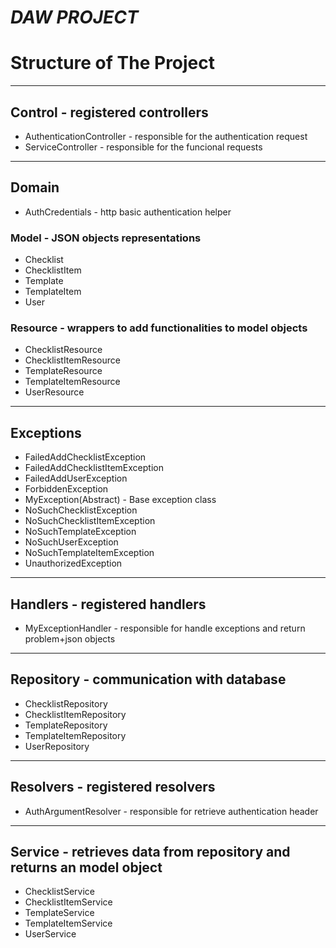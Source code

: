 # *DAW PROJECT*

# Structure of The Project
- - - -
## Control - registered controllers
* AuthenticationController - responsible for the authentication request
* ServiceController - responsible for the funcional requests
- - - -
## Domain
* AuthCredentials - http basic authentication helper 
### Model - JSON objects representations
* Checklist 
* ChecklistItem
* Template
* TemplateItem
* User
### Resource - wrappers to add functionalities to model objects
* ChecklistResource
* ChecklistItemResource
* TemplateResource
* TemplateItemResource
* UserResource
- - - -
## Exceptions
* FailedAddChecklistException
* FailedAddChecklistItemException
* FailedAddUserException
* ForbiddenException
* MyException(Abstract) - Base exception class
* NoSuchChecklistException
* NoSuchChecklistItemException
* NoSuchTemplateException
* NoSuchUserException
* NoSuchTemplateItemException
* UnauthorizedException
- - - -
## Handlers - registered handlers 
* MyExceptionHandler - responsible for handle exceptions and return problem+json objects
- - - -
## Repository - communication with database
* ChecklistRepository
* ChecklistItemRepository
* TemplateRepository
* TemplateItemRepository
* UserRepository
- - - -
## Resolvers - registered resolvers
* AuthArgumentResolver - responsible for retrieve authentication header
- - - -
## Service - retrieves data from repository and returns an model object
* ChecklistService
* ChecklistItemService
* TemplateService
* TemplateItemService
* UserService










